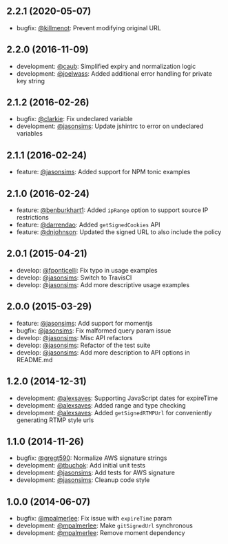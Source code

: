 [jasonsims]: https://github.com/jasonsims
[killmenot]: https://github.com/killmenot
[mpalmerlee]: https://github.com/mpalmerlee
[gregt590]: https://github.com/gregt590
[tbuchok]: https://github.com/tbuchok
[alexsaves]: https://github.com/alexsaves
[fponticelli]: https://github.com/fponticelli
[darrendao]: https://github.com/darrendao
[benburkhart1]: https://github.com/benburkhart1
[dnjohnson]: https://github.com/dnjohnson
[clarkie]: https://github.com/clarkie
[caub]: https://github.com/caub
[joelwass]: https://github.com/joelwass

## 2.2.1 (2020-05-07)
* bugfix: [@killmenot][killmenot]: Prevent modifying original URL 

## 2.2.0 (2016-11-09)
* development: [@caub][caub]: Simplified expiry and normalization logic
* development: [@joelwass][joelwass]: Added additional error handling for private key string

## 2.1.2 (2016-02-26)
* bugfix: [@clarkie][clarkie]: Fix undeclared variable
* development: [@jasonsims][jasonsims]: Update jshintrc to error on undeclared variables

## 2.1.1 (2016-02-24)
* feature: [@jasonsims][jasonsims]: Added support for NPM tonic examples

## 2.1.0 (2016-02-24)
* feature: [@benburkhart1][benburkhart1]: Added `ipRange` option to support source IP restrictions
* feature: [@darrendao][darrendao]: Added `getSignedCookies` API
* feature: [@dnjohnson][dnjohnson]: Updated the signed URL to also include the policy

## 2.0.1 (2015-04-21)
* develop: [@fponticelli][fponticelli]: Fix typo in usage examples
* develop: [@jasonsims][jasonsims]: Switch to TravisCI
* develop: [@jasonsims][jasonsims]: Add more descriptive usage examples

## 2.0.0 (2015-03-29)
* feature: [@jasonsims][jasonsims]: Add support for momentjs
* bugfix: [@jasonsims][jasonsims]: Fix malformed query param issue
* develop: [@jasonsims][jasonsims]: Misc API refactors
* develop: [@jasonsims][jasonsims]: Refactor of the test suite
* develop: [@jasonsims][jasonsims]: Add more description to API options in README.md

## 1.2.0 (2014-12-31)
* development: [@alexsaves][alexsaves]: Supporting JavaScript dates for expireTime
* development: [@alexsaves][alexsaves]: Added range and type checking
* development: [@alexsaves][alexsaves]: Added `getSignedRTMPUrl` for conveniently generating RTMP style urls

## 1.1.0 (2014-11-26)
* bugfix: [@gregt590][gregt590]: Normalize AWS signature strings
* development: [@tbuchok][tbuchok]: Add initial unit tests
* development: [@jasonsims][jasonsims]: Add tests for AWS signature
* development: [@jasonsims][jasonsims]: Cleanup code style

## 1.0.0 (2014-06-07)
* bugfix: [@mpalmerlee][mpalmerlee]: Fix issue with `expireTime` param
* development: [@mpalmerlee][mpalmerlee]: Make `gitSignedUrl` synchronous
* development: [@mpalmerlee][mpalmerlee]: Remove moment dependency
